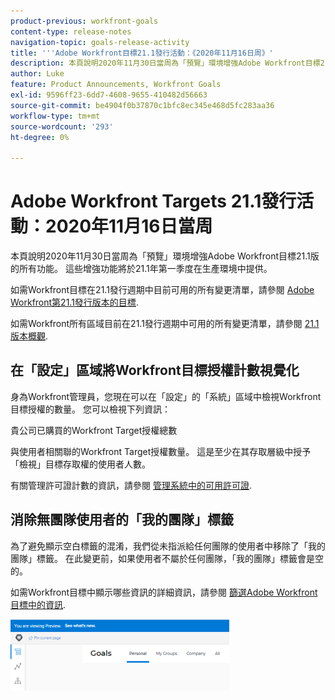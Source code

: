 ```yaml
---
product-previous: workfront-goals
content-type: release-notes
navigation-topic: goals-release-activity
title: '''Adobe Workfront目標21.1發行活動：《2020年11月16日周》'
description: 本頁說明2020年11月30日當周為「預覽」環境增強Adobe Workfront目標21.1版的所有功能。 這些增強功能將於21.1年第一季度在生產環境中提供。
author: Luke
feature: Product Announcements, Workfront Goals
exl-id: 9596ff23-6dd7-4608-9655-410482d56663
source-git-commit: be4904f0b37870c1bfc8ec345e468d5fc283aa36
workflow-type: tm+mt
source-wordcount: '293'
ht-degree: 0%

---
```


# Adobe Workfront Targets 21.1發行活動：2020年11月16日當周

本頁說明2020年11月30日當周為「預覽」環境增強Adobe Workfront目標21.1版的所有功能。 這些增強功能將於21.1年第一季度在生產環境中提供。

如需Workfront目標在21.1發行週期中目前可用的所有變更清單，請參閱 [Adobe Workfront第21.1發行版本的目標](../../../../product-announcements/product-releases/goals-release-activity/goals-release-21-1.md).

如需Workfront所有區域目前在21.1發行週期中可用的所有變更清單，請參閱 [21.1版本概觀](../../../../product-announcements/product-releases/21.1-release-activity/21-1-release-overview.md).

## 在「設定」區域將Workfront目標授權計數視覺化

身為Workfront管理員，您現在可以在「設定」的「系統」區域中檢視Workfront目標授權的數量。 您可以檢視下列資訊：

貴公司已購買的Workfront Target授權總數

與使用者相關聯的Workfront Target授權數量。 這是至少在其存取層級中授予「檢視」目標存取權的使用者人數。

有關管理許可證計數的資訊，請參閱 [管理系統中的可用許可證](../../../../administration-and-setup/get-started-wf-administration/manage-available-licenses-in-your-system.md).

## 消除無團隊使用者的「我的團隊」標籤

為了避免顯示空白標籤的混淆，我們從未指派給任何團隊的使用者中移除了「我的團隊」標籤。 在此變更前，如果使用者不屬於任何團隊，「我的團隊」標籤會是空的。

如需Workfront目標中顯示哪些資訊的詳細資訊，請參閱 [篩選Adobe Workfront目標中的資訊](../../../../workfront-goals/goal-management/filter-information-wf-goals.md).

![](assets/goals-page-with-no-my-teams-tab-350x114.png)
